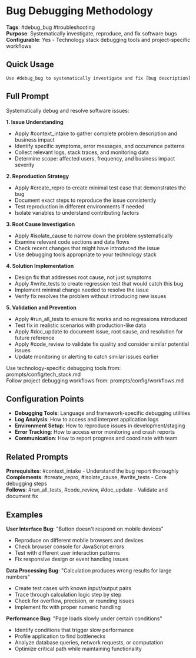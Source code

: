 # Bug Debugging Methodology

**Tags**: #debug_bug #troubleshooting  
**Purpose**: Systematically investigate, reproduce, and fix software bugs  
**Configurable**: Yes - Technology stack debugging tools and project-specific workflows

## Quick Usage

```
Use #debug_bug to systematically investigate and fix [bug description]
```

## Full Prompt

Systematically debug and resolve software issues:

**1. Issue Understanding**
- Apply #context_intake to gather complete problem description and business impact
- Identify specific symptoms, error messages, and occurrence patterns
- Collect relevant logs, stack traces, and monitoring data
- Determine scope: affected users, frequency, and business impact severity

**2. Reproduction Strategy**
- Apply #create_repro to create minimal test case that demonstrates the bug
- Document exact steps to reproduce the issue consistently  
- Test reproduction in different environments if needed
- Isolate variables to understand contributing factors

**3. Root Cause Investigation**
- Apply #isolate_cause to narrow down the problem systematically
- Examine relevant code sections and data flows
- Check recent changes that might have introduced the issue
- Use debugging tools appropriate to your technology stack

**4. Solution Implementation**
- Design fix that addresses root cause, not just symptoms
- Apply #write_tests to create regression test that would catch this bug
- Implement minimal change needed to resolve the issue
- Verify fix resolves the problem without introducing new issues

**5. Validation and Prevention**
- Apply #run_all_tests to ensure fix works and no regressions introduced
- Test fix in realistic scenarios with production-like data
- Apply #doc_update to document issue, root cause, and resolution for future reference
- Apply #code_review to validate fix quality and consider similar potential issues
- Update monitoring or alerting to catch similar issues earlier

Use technology-specific debugging tools from: prompts/config/tech_stack.md  
Follow project debugging workflows from: prompts/config/workflows.md

## Configuration Points

- **Debugging Tools**: Language and framework-specific debugging utilities
- **Log Analysis**: How to access and interpret application logs  
- **Environment Setup**: How to reproduce issues in development/staging
- **Error Tracking**: How to access error monitoring and crash reports
- **Communication**: How to report progress and coordinate with team

## Related Prompts

**Prerequisites**: #context_intake - Understand the bug report thoroughly  
**Complements**: #create_repro, #isolate_cause, #write_tests - Core debugging steps  
**Follows**: #run_all_tests, #code_review, #doc_update - Validate and document fix

## Examples

**User Interface Bug**: "Button doesn't respond on mobile devices"
- Reproduce on different mobile browsers and devices
- Check browser console for JavaScript errors
- Test with different user interaction patterns
- Fix responsive design or event handling issues

**Data Processing Bug**: "Calculation produces wrong results for large numbers"  
- Create test cases with known input/output pairs
- Trace through calculation logic step by step
- Check for overflow, precision, or rounding issues
- Implement fix with proper numeric handling

**Performance Bug**: "Page loads slowly under certain conditions"
- Identify conditions that trigger slow performance
- Profile application to find bottlenecks  
- Analyze database queries, network requests, or computation
- Optimize critical path while maintaining functionality
